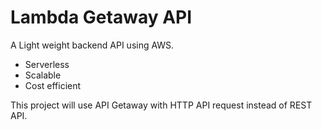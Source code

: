 # Lambda Getaway API

A Light weight backend API using AWS.

- Serverless
- Scalable
- Cost efficient

This project will use API Getaway with HTTP API request instead of REST API.
